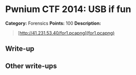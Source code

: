# Pwnium CTF 2014: USB if fun

**Category:** Forensics
**Points:** 100
**Description:**
> [http://41.231.53.40/for1.pcapng](for1.pcapng)

## Write-up


## Other write-ups


